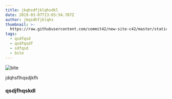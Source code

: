 ```yaml
---
title: jkqhsdfjklqhsdkl
date: 2019-03-07T13:03:54.787Z
author: jkqsdhfjklqhs
thumbnail: >-
  https://raw.githubusercontent.com/commit42/new-site-c42/master/static/assets/Responsive-minimal-PWA.png
tags:
  - qsdfqsd
  - qsdfqsdf
  - sdfqsd
  - bite
---
```

![](/assets/2019-02-20-03-52-16-screenshot.png "bite")

jdqhsflhqsdjkfh

### qsdjfhqskdl
